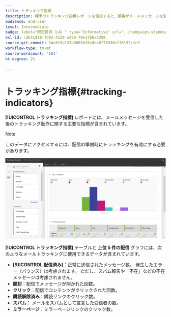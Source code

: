 ```yaml
---
title: トラッキング指標
description: 標準のトラッキング指標レポートを使用すると、顧客がメールメッセージを受信した際の行動について説明できます。
audience: end-user
level: Intermediate
badge: label="限定提供（LA）" type="Informative" url="../campaign-standard-migration-home.md" tooltip="Campaign Standard移行済みユーザーに制限"
exl-id: cdb41d18-7d92-4128-a29b-70e17b6a3358
source-git-commit: 34c6f8a137a9085b26c0ea8f78930cff6192cfc9
workflow-type: tm+mt
source-wordcount: '164'
ht-degree: 2%

---
```


# トラッキング指標{#tracking-indicators}

**[!UICONTROL トラッキング指標]** レポートには、メールメッセージを受信した後のトラッキング動作に関する主要な指標が含まれています。

>[!NOTE]
>
>このデータにアクセスするには、配信の準備時にトラッキングを有効にする必要があります。

![](assets/delivery_reports_2.png)

**[!UICONTROL トラッキング指標]** テーブルと **上位 5 件の配信** グラフには、次のようなメールトラッキングに使用できるデータが含まれています。

* **[!UICONTROL 配信済み]**：正常に送信されたメッセージ数。 発生したエラー（バウンス）は考慮されます。 ただし、スパム報告や「不在」などの不在メッセージは考慮されません。
* **開封**：配信でメッセージが開かれた回数。
* **クリック**：配信でコンテンツがクリックされた回数。
* **購読解除済み**：購読リンクのクリック数。
* **スパム：** メールをスパムとして宣言した受信者の数。
* **ミラーページ**：ミラーページリンクのクリック数。
